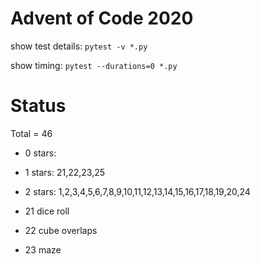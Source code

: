 Advent of Code 2020
===================

show test details:
```pytest -v *.py```

show timing:
```pytest --durations=0 *.py```

Status
======

Total = 46

- 0 stars: 
- 1 stars: 21,22,23,25
- 2 stars: 1,2,3,4,5,6,7,8,9,10,11,12,13,14,15,16,17,18,19,20,24

- 21 dice roll
- 22 cube overlaps
- 23 maze